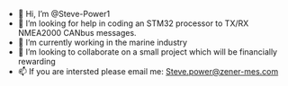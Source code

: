 - 👋 Hi, I’m @Steve-Power1
- 👀 I’m looking for help in coding an STM32 processor to TX/RX NMEA2000 CANbus messages.
- 🌱 I’m currently working in the marine industry
- 💞️ I’m looking to collaborate on a small project which will be financially rewarding
- 📫 If you are intersted please email me: Steve.power@zener-mes.com

<!---
Steve-Power1/Steve-Power1 is a ✨ special ✨ repository because its `README.md` (this file) appears on your GitHub profile.
You can click the Preview link to take a look at your changes.
--->
